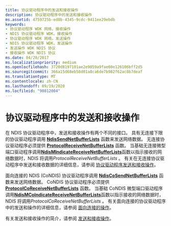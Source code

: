 ```yaml
---
title: 协议驱动程序中的发送和接收操作
description: 协议驱动程序中的发送和接收操作
ms.assetid: 4759725b-ed0b-4345-9cdc-9411ee29ebdb
keywords:
- 协议驱动程序 WDK 网络，接收操作
- NDIS 协议驱动程序 WDK，接收操作
- 协议驱动程序 WDK 网络，发送操作
- NDIS 协议驱动程序 WDK，发送操作
- 发送操作 WDK NDIS 协议
- 接收操作 WDK NDIS 协议
ms.date: 04/20/2017
ms.localizationpriority: medium
ms.openlocfilehash: 3720d8197101ae2e9859a9fae60e126106bff2d5
ms.sourcegitcommit: 366a15d68eb58d01a8ca6de7b982f62ac8b7deaf
ms.translationtype: MT
ms.contentlocale: zh-CN
ms.lasthandoff: 09/19/2020
ms.locfileid: "90812004"
---
```

# <a name="send-and-receive-operations-in-protocol-drivers"></a>协议驱动程序中的发送和接收操作





在 NDIS 协议驱动程序中，发送和接收操作有两个不同的接口。 具有无连接下限的协议驱动程序调用 [**NdisSendNetBufferLists**](/windows-hardware/drivers/ddi/ndis/nf-ndis-ndissendnetbufferlists) 函数来发送网络数据。 无连接协议驱动程序必须提供 [**ProtocolReceiveNetBufferLists**](/windows-hardware/drivers/ddi/ndis/nc-ndis-protocol_receive_net_buffer_lists) 函数。 当基础无连接微型端口驱动程序调用[**NdisMIndicateReceiveNetBufferLists**](/windows-hardware/drivers/ddi/ndis/nf-ndis-ndismindicatereceivenetbufferlists)函数以指示接收的网络数据时，NDIS 将调用*ProtocolReceiveNetBufferLists* 。 有关在无连接协议驱动程序中发送和接收数据的详细信息，请参阅 [协议驱动程序发送和接收操作](protocol-driver-send-and-receive-operations.md)。

面向连接的 NDIS (CoNDIS) 协议驱动程序调用 [**NdisCoSendNetBufferLists**](/windows-hardware/drivers/ddi/ndis/nf-ndis-ndiscosendnetbufferlists) 函数来发送网络数据。 CoNDIS 协议驱动程序必须提供 [**ProtocolCoReceiveNetBufferLists**](/windows-hardware/drivers/ddi/ndis/nc-ndis-protocol_co_receive_net_buffer_lists) 函数。 当基础 CoNDIS 微型端口驱动程序调用[**NdisMCoIndicateReceiveNetBufferLists**](/windows-hardware/drivers/ddi/ndis/nf-ndis-ndismcoindicatereceivenetbufferlists)函数以指示接收的网络数据时，NDIS 将调用*ProtocolCoReceiveNetBufferLists* 。 有关面向连接的协议驱动程序中的发送和操作的详细信息，请参阅 [面向连接的操作](connection-oriented-operations-performed-by-clients.md)。

有关发送和接收操作的简介，请参阅 [发送和接收操作](send-and-receive-operations.md)。

 

